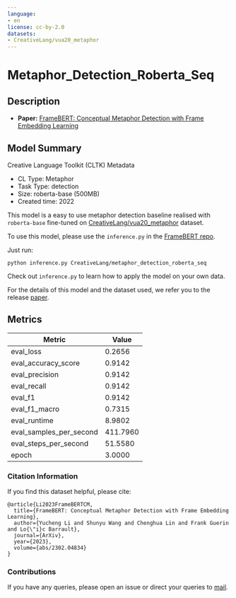 ```yaml
---
language:
- en
license: cc-by-2.0
datasets:
- CreativeLang/vua20_metaphor
---
```


# Metaphor_Detection_Roberta_Seq

## Description

- **Paper:** [FrameBERT: Conceptual Metaphor Detection with Frame Embedding Learning](https://aclanthology.org/2023.eacl-main.114.pdf)

## Model Summary

Creative Language Toolkit (CLTK) Metadata
- CL Type: Metaphor
- Task Type: detection
- Size: roberta-base (500MB)
- Created time: 2022

This model is a easy to use metaphor detection baseline realised with `roberta-base` fine-tuned on [CreativeLang/vua20_metaphor](https://huggingface.co/datasets/CreativeLang/vua20_metaphor) dataset.

To use this model, please use the `inference.py` in the [FrameBERT repo](https://github.com/liyucheng09/MetaphorFrame).

Just run:
```
python inference.py CreativeLang/metaphor_detection_roberta_seq
```

Check out `inference.py` to learn how to apply the model on your own data.

For the details of this model and the dataset used, we refer you to the release [paper](https://aclanthology.org/2023.eacl-main.114.pdf).

## Metrics

| Metric                           | Value                    |
|----------------------------------|--------------------------|
| eval_loss                        | 0.2656                   |
| eval_accuracy_score              | 0.9142                   |
| eval_precision                   | 0.9142                   |
| eval_recall                      | 0.9142                   |
| eval_f1                          | 0.9142                   |
| eval_f1_macro                    | 0.7315                   |
| eval_runtime                     | 8.9802                   |
| eval_samples_per_second          | 411.7960                 |
| eval_steps_per_second            | 51.5580                  |
| epoch                            | 3.0000                   |


### Citation Information

If you find this dataset helpful, please cite:

```
@article{Li2023FrameBERTCM,
  title={FrameBERT: Conceptual Metaphor Detection with Frame Embedding Learning},
  author={Yucheng Li and Shunyu Wang and Chenghua Lin and Frank Guerin and Lo{\"i}c Barrault},
  journal={ArXiv},
  year={2023},
  volume={abs/2302.04834}
}
```

### Contributions

If you have any queries, please open an issue or direct your queries to [mail](mailto:yucheng.li@surrey.ac.uk).
